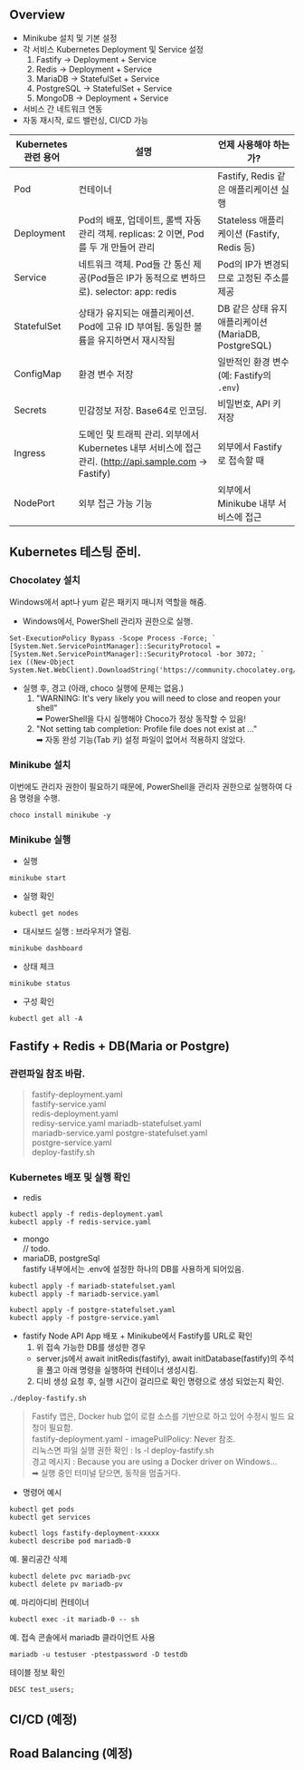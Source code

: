 ## Overview

- Minikube 설치 및 기본 설정
- 각 서비스 Kubernetes Deployment 및 Service 설정
  1. Fastify → Deployment + Service
  2. Redis → Deployment + Service
  3. MariaDB → StatefulSet + Service
  4. PostgreSQL → StatefulSet + Service
  5. MongoDB → Deployment + Service
- 서비스 간 네트워크 연동
- 자동 재시작, 로드 밸런싱, CI/CD 가능

| Kubernetes 관련 용어 | 설명                                                                                                  | 언제 사용해야 하는가?                                |
| -------------------- | ----------------------------------------------------------------------------------------------------- | ---------------------------------------------------- |
| Pod                  | 컨테이너                                                                                              | Fastify, Redis 같은 애플리케이션 실행                |
| Deployment           | Pod의 배포, 업데이트, 롤백 자동 관리 객체. replicas: 2 이면, Pod를 두 개 만들어 관리                  | Stateless 애플리케이션 (Fastify, Redis 등)           |
| Service              | 네트워크 객체. Pod들 간 통신 제공(Pod들은 IP가 동적으로 변하므로). selector: app: redis               | Pod의 IP가 변경되므로 고정된 주소를 제공             |
| StatefulSet          | 상태가 유지되는 애플리케이션. Pod에 고유 ID 부여됨. 동일한 볼륨을 유지하면서 재시작됨                 | DB 같은 상태 유지 애플리케이션 (MariaDB, PostgreSQL) |
| ConfigMap            | 환경 변수 저장                                                                                        | 일반적인 환경 변수 (예: Fastify의 `.env`)            |
| Secrets              | 민감정보 저장. Base64로 인코딩.                                                                       | 비밀번호, API 키 저장                                |
| Ingress              | 도메인 및 트래픽 관리. 외부에서 Kubernetes 내부 서비스에 접근 관리. (http://api.sample.com → Fastify) | 외부에서 Fastify로 접속할 때                         |
| NodePort             | 외부 접근 가능 기능                                                                                   | 외부에서 Minikube 내부 서비스에 접근                 |

## Kubernetes 테스팅 준비.

### Chocolatey 설치

Windows에서 apt나 yum 같은 패키지 매니저 역할을 해줌.

- Windows에서, PowerShell 관리자 권한으로 실행.

```
Set-ExecutionPolicy Bypass -Scope Process -Force; `
[System.Net.ServicePointManager]::SecurityProtocol = [System.Net.ServicePointManager]::SecurityProtocol -bor 3072; `
iex ((New-Object System.Net.WebClient).DownloadString('https://community.chocolatey.org/install.ps1'))
```

- 실행 후, 경고 (아래, choco 실행에 문제는 없음.)
  1. "WARNING: It's very likely you will need to close and reopen your shell"  
     ➡ PowerShell을 다시 실행해야 Choco가 정상 동작할 수 있음!
  2. "Not setting tab completion: Profile file does not exist at ..."  
     ➡ 자동 완성 기능(Tab 키) 설정 파일이 없어서 적용하지 않았다.

### Minikube 설치

이번에도 관리자 권한이 필요하기 때문에, PowerShell을 관리자 권한으로 실행하여 다음 명령을 수행.

```
choco install minikube -y
```

### Minikube 실행

- 실행

```
minikube start
```

- 실행 확인

```
kubectl get nodes
```

- 대시보드 실행 : 브라우저가 열림.

```
minikube dashboard
```

- 상태 체크

```
minikube status
```

- 구성 확인

```
kubectl get all -A
```

## Fastify + Redis + DB(Maria or Postgre)

### 관련파일 참조 바람.

> fastify-deployment.yaml  
> fastify-service.yaml  
> redis-deployment.yaml  
> redisy-service.yaml
> mariadb-statefulset.yaml  
> mariadb-service.yaml
> postgre-statefulset.yaml  
> postgre-service.yaml  
> deploy-fastify.sh

### Kubernetes 배포 및 실행 확인

- redis

```
kubectl apply -f redis-deployment.yaml
kubectl apply -f redis-service.yaml
```

- mongo  
  // todo.
- mariaDB, postgreSql  
  fastify 내부에서는 .env에 설정한 하나의 DB를 사용하게 되어있음.

```
kubectl apply -f mariadb-statefulset.yaml
kubectl apply -f mariadb-service.yaml

kubectl apply -f postgre-statefulset.yaml
kubectl apply -f postgre-service.yaml
```

- fastify Node API App 배포 + Minikube에서 Fastify를 URL로 확인
  1. 위 접속 가능한 DB를 생성한 경우
  - server.js에서 await initRedis(fastify), await initDatabase(fastify)의 주석을 풀고 아래 명령을 실행하여 컨테이너 생성시킴.
  2. 디비 생성 요청 후, 실행 시간이 걸리므로 확인 명령으로 생성 되었는지 확인.

```
./deploy-fastify.sh
```

> Fastify 앱은, Docker hub 없이 로컬 소스를 기반으로 하고 있어 수정시 빌드 요청이 필요함.  
> fastify-deployment.yaml - imagePullPolicy: Never 참조.  
> 리눅스면 파일 실행 권한 확인 : ls -l deploy-fastify.sh  
> 경고 메시지 : Because you are using a Docker driver on Windows...  
>  ➡ 실행 중인 터미널 닫으면, 동작을 멈출거다.

- 명령어 예시

```
kubectl get pods
kubectl get services

kubectl logs fastify-deployment-xxxxx
kubectl describe pod mariadb-0
```

예. 물리공간 삭제

```
kubectl delete pvc mariadb-pvc
kubectl delete pv mariadb-pv
```

예. 마리아디비 컨테이너

```
kubectl exec -it mariadb-0 -- sh
```

예. 접속 콘솔에서 mariadb 클라이언트 사용

```
mariadb -u testuser -ptestpassword -D testdb
```

테이블 정보 확인

```
DESC test_users;
```

## CI/CD (예정)

## Road Balancing (예정)
